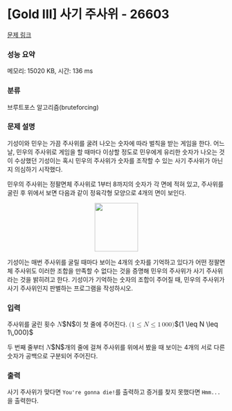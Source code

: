 # [Gold III] 사기 주사위 - 26603 

[문제 링크](https://www.acmicpc.net/problem/26603) 

### 성능 요약

메모리: 15020 KB, 시간: 136 ms

### 분류

브루트포스 알고리즘(bruteforcing)

### 문제 설명

<p>기성이와 민우는 가끔 주사위를 굴려 나오는 숫자에 따라 벌칙을 받는 게임을 한다. 어느 날, 민우의 주사위로 게임을 할 때마다 이상할 정도로 민우에게 유리한 숫자가 나오는 것이 수상했던 기성이는 혹시 민우의 주사위가 숫자를 조작할 수 있는 사기 주사위가 아닌지 의심하기 시작했다.</p>

<p>민우의 주사위는 정팔면체 주사위로 1부터 8까지의 숫자가 각 면에 적혀 있고, 주사위를 굴린 후 위에서 보면 다음과 같이 정육각형 모양으로 4개의 면이 보인다. </p>

<p style="text-align: center;"><img alt="" src="https://upload.acmicpc.net/68659646-db0b-4f7a-a789-5df1491f214c/-/preview/" style="width: 100px; height: 112px;"></p>

<p>기성이는 매번 주사위를 굴릴 때마다 보이는 4개의 숫자를 기억하고 있다가 어떤 정팔면체 주사위도 이러한 조합을 만족할 수 없다는 것을 증명해 민우의 주사위가 사기 주사위라는 것을 밝히려고 한다. 기성이가 기억하는 숫자의 조합이 주어질 때, 민우의 주사위가 사기 주사위인지 판별하는 프로그램을 작성하시오.</p>

### 입력 

 <p>주사위를 굴린 횟수 <mjx-container class="MathJax" jax="CHTML" style="font-size: 109%; position: relative;"><mjx-math class="MJX-TEX" aria-hidden="true"><mjx-mi class="mjx-i"><mjx-c class="mjx-c1D441 TEX-I"></mjx-c></mjx-mi></mjx-math><mjx-assistive-mml unselectable="on" display="inline"><math xmlns="http://www.w3.org/1998/Math/MathML"><mi>N</mi></math></mjx-assistive-mml><span aria-hidden="true" class="no-mathjax mjx-copytext">$N$</span></mjx-container>이 첫 줄에 주어진다. <mjx-container class="MathJax" jax="CHTML" style="font-size: 109%; position: relative;"><mjx-math class="MJX-TEX" aria-hidden="true"><mjx-mo class="mjx-n"><mjx-c class="mjx-c28"></mjx-c></mjx-mo><mjx-mn class="mjx-n"><mjx-c class="mjx-c31"></mjx-c></mjx-mn><mjx-mo class="mjx-n" space="4"><mjx-c class="mjx-c2264"></mjx-c></mjx-mo><mjx-mi class="mjx-i" space="4"><mjx-c class="mjx-c1D441 TEX-I"></mjx-c></mjx-mi><mjx-mo class="mjx-n" space="4"><mjx-c class="mjx-c2264"></mjx-c></mjx-mo><mjx-mn class="mjx-n" space="4"><mjx-c class="mjx-c31"></mjx-c></mjx-mn><mjx-mstyle><mjx-mspace style="width: 0.167em;"></mjx-mspace></mjx-mstyle><mjx-mn class="mjx-n"><mjx-c class="mjx-c30"></mjx-c><mjx-c class="mjx-c30"></mjx-c><mjx-c class="mjx-c30"></mjx-c></mjx-mn><mjx-mo class="mjx-n"><mjx-c class="mjx-c29"></mjx-c></mjx-mo></mjx-math><mjx-assistive-mml unselectable="on" display="inline"><math xmlns="http://www.w3.org/1998/Math/MathML"><mo stretchy="false">(</mo><mn>1</mn><mo>≤</mo><mi>N</mi><mo>≤</mo><mn>1</mn><mstyle scriptlevel="0"><mspace width="0.167em"></mspace></mstyle><mn>000</mn><mo stretchy="false">)</mo></math></mjx-assistive-mml><span aria-hidden="true" class="no-mathjax mjx-copytext">$(1 \leq N \leq 1\,000)$</span> </mjx-container></p>

<p>두 번째 줄부터 <mjx-container class="MathJax" jax="CHTML" style="font-size: 109%; position: relative;"><mjx-math class="MJX-TEX" aria-hidden="true"><mjx-mi class="mjx-i"><mjx-c class="mjx-c1D441 TEX-I"></mjx-c></mjx-mi></mjx-math><mjx-assistive-mml unselectable="on" display="inline"><math xmlns="http://www.w3.org/1998/Math/MathML"><mi>N</mi></math></mjx-assistive-mml><span aria-hidden="true" class="no-mathjax mjx-copytext">$N$</span></mjx-container>개의 줄에 걸쳐 주사위를 위에서 봤을 때 보이는 4개의 서로 다른 숫자가 공백으로 구분되어 주어진다.</p>

### 출력 

 <p>사기 주사위가 맞다면 <code>You're gonna die!</code>를 출력하고 증거를 찾지 못했다면 <code>Hmm...</code>을 출력한다.</p>

